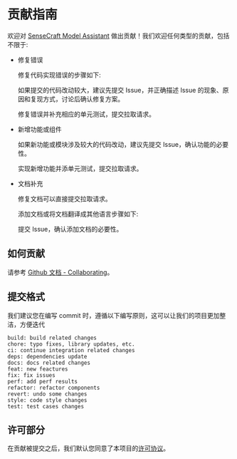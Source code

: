 # 贡献指南

欢迎对 [SenseCraft Model Assistant](https://github.com/Seeed-Studio/SSCMA)  做出贡献！我们欢迎任何类型的贡献，包括不限于:

- 修复错误

  修复代码实现错误的步骤如下:

  如果提交的代码改动较大，建议先提交 Issue，并正确描述 Issue 的现象、原因和复现方式，讨论后确认修复方案。

  修复错误并补充相应的单元测试，提交拉取请求。

- 新增功能或组件

  如果新功能或模块涉及较大的代码改动，建议先提交 Issue，确认功能的必要性。

  实现新增功能并添单元测试，提交拉取请求。

- 文档补充

  修复文档可以直接提交拉取请求。

  添加文档或将文档翻译成其他语言步骤如下:

  提交 Issue，确认添加文档的必要性。

## 如何贡献

请参考 [Github 文档 - Collaborating](https://docs.github.com/en/pull-requests/collaborating-with-pull-requests/proposing-changes-to-your-work-with-pull-requests/about-pull-requests)。

## 提交格式

我们建议您在编写 commit 时，遵循以下编写原则，这可以让我们的项目更加整洁，方便迭代

```
build: build related changes
chore: typo fixes, library updates, etc.
ci: continue integration related changes
deps: dependencies update
docs: docs related changes
feat: new feactures
fix: fix issues
perf: add perf results
refactor: refactor components
revert: undo some changes
style: code style changes
test: test cases changes
```

## 许可部分

在贡献被提交之后，我们默认您同意了本项目的[许可协议](./licenses)。
